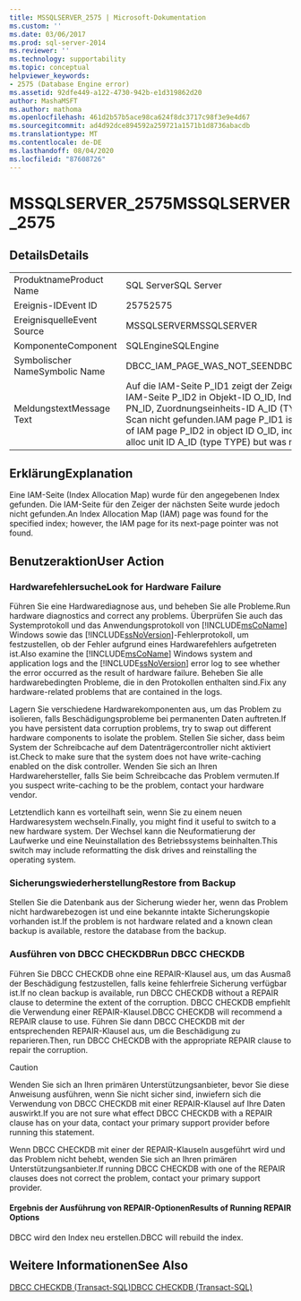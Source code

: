 ```yaml
---
title: MSSQLSERVER_2575 | Microsoft-Dokumentation
ms.custom: ''
ms.date: 03/06/2017
ms.prod: sql-server-2014
ms.reviewer: ''
ms.technology: supportability
ms.topic: conceptual
helpviewer_keywords:
- 2575 (Database Engine error)
ms.assetid: 92dfe449-a122-4730-942b-e1d319862d20
author: MashaMSFT
ms.author: mathoma
ms.openlocfilehash: 461d2b57b5ace98ca624f8dc3717c98f3e9e4d67
ms.sourcegitcommit: ad4d92dce894592a259721a1571b1d8736abacdb
ms.translationtype: MT
ms.contentlocale: de-DE
ms.lasthandoff: 08/04/2020
ms.locfileid: "87608726"
---
```

# <a name="mssqlserver_2575"></a><span data-ttu-id="71ea3-102">MSSQLSERVER_2575</span><span class="sxs-lookup"><span data-stu-id="71ea3-102">MSSQLSERVER_2575</span></span>
    
## <a name="details"></a><span data-ttu-id="71ea3-103">Details</span><span class="sxs-lookup"><span data-stu-id="71ea3-103">Details</span></span>  
  
|||  
|-|-|  
|<span data-ttu-id="71ea3-104">Produktname</span><span class="sxs-lookup"><span data-stu-id="71ea3-104">Product Name</span></span>|<span data-ttu-id="71ea3-105">SQL Server</span><span class="sxs-lookup"><span data-stu-id="71ea3-105">SQL Server</span></span>|  
|<span data-ttu-id="71ea3-106">Ereignis-ID</span><span class="sxs-lookup"><span data-stu-id="71ea3-106">Event ID</span></span>|<span data-ttu-id="71ea3-107">2575</span><span class="sxs-lookup"><span data-stu-id="71ea3-107">2575</span></span>|  
|<span data-ttu-id="71ea3-108">Ereignisquelle</span><span class="sxs-lookup"><span data-stu-id="71ea3-108">Event Source</span></span>|<span data-ttu-id="71ea3-109">MSSQLSERVER</span><span class="sxs-lookup"><span data-stu-id="71ea3-109">MSSQLSERVER</span></span>|  
|<span data-ttu-id="71ea3-110">Komponente</span><span class="sxs-lookup"><span data-stu-id="71ea3-110">Component</span></span>|<span data-ttu-id="71ea3-111">SQLEngine</span><span class="sxs-lookup"><span data-stu-id="71ea3-111">SQLEngine</span></span>|  
|<span data-ttu-id="71ea3-112">Symbolischer Name</span><span class="sxs-lookup"><span data-stu-id="71ea3-112">Symbolic Name</span></span>|<span data-ttu-id="71ea3-113">DBCC_IAM_PAGE_WAS_NOT_SEEN</span><span class="sxs-lookup"><span data-stu-id="71ea3-113">DBCC_IAM_PAGE_WAS_NOT_SEEN</span></span>|  
|<span data-ttu-id="71ea3-114">Meldungstext</span><span class="sxs-lookup"><span data-stu-id="71ea3-114">Message Text</span></span>|<span data-ttu-id="71ea3-115">Auf die IAM-Seite P_ID1 zeigt der Zeiger für die nächste Seite der IAM-Seite P_ID2 in Objekt-ID O_ID, Index-ID I_ID, Partitions-ID PN_ID, Zuordnungseinheits-ID A_ID (TYPE-Typ), sie wurde jedoch im Scan nicht gefunden.</span><span class="sxs-lookup"><span data-stu-id="71ea3-115">IAM page P_ID1 is pointed to by the next pointer of IAM page P_ID2 in object ID O_ID, index ID I_ID, partition ID PN_ID, alloc unit ID A_ID (type TYPE) but was not detected in the scan.</span></span>|  
  
## <a name="explanation"></a><span data-ttu-id="71ea3-116">Erklärung</span><span class="sxs-lookup"><span data-stu-id="71ea3-116">Explanation</span></span>  
 <span data-ttu-id="71ea3-117">Eine IAM-Seite (Index Allocation Map) wurde für den angegebenen Index gefunden. Die IAM-Seite für den Zeiger der nächsten Seite wurde jedoch nicht gefunden.</span><span class="sxs-lookup"><span data-stu-id="71ea3-117">An Index Allocation Map (IAM) page was found for the specified index; however, the IAM page for its next-page pointer was not found.</span></span>  
  
## <a name="user-action"></a><span data-ttu-id="71ea3-118">Benutzeraktion</span><span class="sxs-lookup"><span data-stu-id="71ea3-118">User Action</span></span>  
  
### <a name="look-for-hardware-failure"></a><span data-ttu-id="71ea3-119">Hardwarefehlersuche</span><span class="sxs-lookup"><span data-stu-id="71ea3-119">Look for Hardware Failure</span></span>  
 <span data-ttu-id="71ea3-120">Führen Sie eine Hardwarediagnose aus, und beheben Sie alle Probleme.</span><span class="sxs-lookup"><span data-stu-id="71ea3-120">Run hardware diagnostics and correct any problems.</span></span> <span data-ttu-id="71ea3-121">Überprüfen Sie auch das Systemprotokoll und das Anwendungsprotokoll von [!INCLUDE[msCoName](../../includes/msconame-md.md)] Windows sowie das [!INCLUDE[ssNoVersion](../../includes/ssnoversion-md.md)]-Fehlerprotokoll, um festzustellen, ob der Fehler aufgrund eines Hardwarefehlers aufgetreten ist.</span><span class="sxs-lookup"><span data-stu-id="71ea3-121">Also examine the [!INCLUDE[msCoName](../../includes/msconame-md.md)] Windows system and application logs and the [!INCLUDE[ssNoVersion](../../includes/ssnoversion-md.md)] error log to see whether the error occurred as the result of hardware failure.</span></span> <span data-ttu-id="71ea3-122">Beheben Sie alle hardwarebedingten Probleme, die in den Protokollen enthalten sind.</span><span class="sxs-lookup"><span data-stu-id="71ea3-122">Fix any hardware-related problems that are contained in the logs.</span></span>  
  
 <span data-ttu-id="71ea3-123">Lagern Sie verschiedene Hardwarekomponenten aus, um das Problem zu isolieren, falls Beschädigungsprobleme bei permanenten Daten auftreten.</span><span class="sxs-lookup"><span data-stu-id="71ea3-123">If you have persistent data corruption problems, try to swap out different hardware components to isolate the problem.</span></span> <span data-ttu-id="71ea3-124">Stellen Sie sicher, dass beim System der Schreibcache auf dem Datenträgercontroller nicht aktiviert ist.</span><span class="sxs-lookup"><span data-stu-id="71ea3-124">Check to make sure that the system does not have write-caching enabled on the disk controller.</span></span> <span data-ttu-id="71ea3-125">Wenden Sie sich an Ihren Hardwarehersteller, falls Sie beim Schreibcache das Problem vermuten.</span><span class="sxs-lookup"><span data-stu-id="71ea3-125">If you suspect write-caching to be the problem, contact your hardware vendor.</span></span>  
  
 <span data-ttu-id="71ea3-126">Letztendlich kann es vorteilhaft sein, wenn Sie zu einem neuen Hardwaresystem wechseln.</span><span class="sxs-lookup"><span data-stu-id="71ea3-126">Finally, you might find it useful to switch to a new hardware system.</span></span> <span data-ttu-id="71ea3-127">Der Wechsel kann die Neuformatierung der Laufwerke und eine Neuinstallation des Betriebssystems beinhalten.</span><span class="sxs-lookup"><span data-stu-id="71ea3-127">This switch may include reformatting the disk drives and reinstalling the operating system.</span></span>  
  
### <a name="restore-from-backup"></a><span data-ttu-id="71ea3-128">Sicherungswiederherstellung</span><span class="sxs-lookup"><span data-stu-id="71ea3-128">Restore from Backup</span></span>  
 <span data-ttu-id="71ea3-129">Stellen Sie die Datenbank aus der Sicherung wieder her, wenn das Problem nicht hardwarebezogen ist und eine bekannte intakte Sicherungskopie vorhanden ist.</span><span class="sxs-lookup"><span data-stu-id="71ea3-129">If the problem is not hardware related and a known clean backup is available, restore the database from the backup.</span></span>  
  
### <a name="run-dbcc-checkdb"></a><span data-ttu-id="71ea3-130">Ausführen von DBCC CHECKDB</span><span class="sxs-lookup"><span data-stu-id="71ea3-130">Run DBCC CHECKDB</span></span>  
 <span data-ttu-id="71ea3-131">Führen Sie DBCC CHECKDB ohne eine REPAIR-Klausel aus, um das Ausmaß der Beschädigung festzustellen, falls keine fehlerfreie Sicherung verfügbar ist.</span><span class="sxs-lookup"><span data-stu-id="71ea3-131">If no clean backup is available, run DBCC CHECKDB without a REPAIR clause to determine the extent of the corruption.</span></span> <span data-ttu-id="71ea3-132">DBCC CHECKDB empfiehlt die Verwendung einer REPAIR-Klausel.</span><span class="sxs-lookup"><span data-stu-id="71ea3-132">DBCC CHECKDB will recommend a REPAIR clause to use.</span></span> <span data-ttu-id="71ea3-133">Führen Sie dann DBCC CHECKDB mit der entsprechenden REPAIR-Klausel aus, um die Beschädigung zu reparieren.</span><span class="sxs-lookup"><span data-stu-id="71ea3-133">Then, run DBCC CHECKDB with the appropriate REPAIR clause to repair the corruption.</span></span>  
  
> [!CAUTION]  
>  <span data-ttu-id="71ea3-134">Wenden Sie sich an Ihren primären Unterstützungsanbieter, bevor Sie diese Anweisung ausführen, wenn Sie nicht sicher sind, inwiefern sich die Verwendung von DBCC CHECKDB mit einer REPAIR-Klausel auf Ihre Daten auswirkt.</span><span class="sxs-lookup"><span data-stu-id="71ea3-134">If you are not sure what effect DBCC CHECKDB with a REPAIR clause has on your data, contact your primary support provider before running this statement.</span></span>  
  
 <span data-ttu-id="71ea3-135">Wenn DBCC CHECKDB mit einer der REPAIR-Klauseln ausgeführt wird und das Problem nicht behebt, wenden Sie sich an Ihren primären Unterstützungsanbieter.</span><span class="sxs-lookup"><span data-stu-id="71ea3-135">If running DBCC CHECKDB with one of the REPAIR clauses does not correct the problem, contact your primary support provider.</span></span>  
  
#### <a name="results-of-running-repair-options"></a><span data-ttu-id="71ea3-136">Ergebnis der Ausführung von REPAIR-Optionen</span><span class="sxs-lookup"><span data-stu-id="71ea3-136">Results of Running REPAIR Options</span></span>  
 <span data-ttu-id="71ea3-137">DBCC wird den Index neu erstellen.</span><span class="sxs-lookup"><span data-stu-id="71ea3-137">DBCC will rebuild the index.</span></span>  
  
## <a name="see-also"></a><span data-ttu-id="71ea3-138">Weitere Informationen</span><span class="sxs-lookup"><span data-stu-id="71ea3-138">See Also</span></span>  
 [<span data-ttu-id="71ea3-139">DBCC CHECKDB &#40;Transact-SQL&#41;</span><span class="sxs-lookup"><span data-stu-id="71ea3-139">DBCC CHECKDB &#40;Transact-SQL&#41;</span></span>](/sql/t-sql/database-console-commands/dbcc-checkdb-transact-sql)  
  
  
